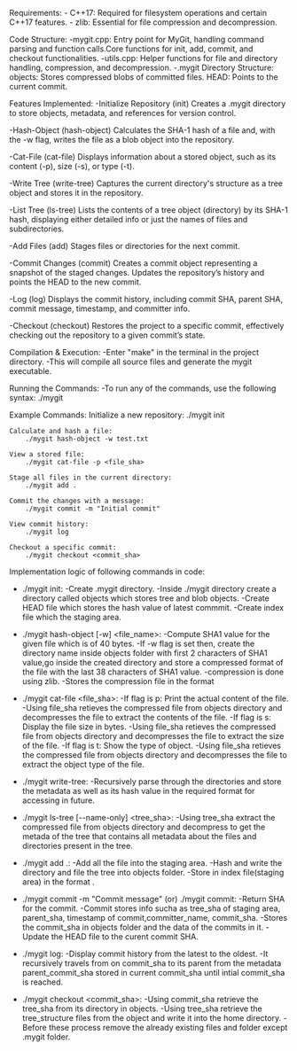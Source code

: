 Requirements:
    - C++17: Required for filesystem operations and certain C++17 features.
    - zlib: Essential for file compression and decompression.

Code Structure:
    -mygit.cpp: Entry point for MyGit, handling command parsing and function calls.Core functions for init, add, commit, and checkout functionalities.
    -utils.cpp: Helper functions for file and directory handling, compression, and decompression.
    -.mygit Directory Structure:
        objects: Stores compressed blobs of committed files.
        HEAD: Points to the current commit.
        
        
Features Implemented:
-Initialize Repository (init)
Creates a .mygit directory to store objects, metadata, and references for version control.

-Hash-Object (hash-object)
Calculates the SHA-1 hash of a file and, with the -w flag, writes the file as a blob object into the repository.

-Cat-File (cat-file)
Displays information about a stored object, such as its content (-p), size (-s), or type (-t).

-Write Tree (write-tree)
Captures the current directory's structure as a tree object and stores it in the repository.

-List Tree (ls-tree)
Lists the contents of a tree object (directory) by its SHA-1 hash, displaying either detailed info or just the names of files and subdirectories.

-Add Files (add)
Stages files or directories for the next commit.

-Commit Changes (commit)
Creates a commit object representing a snapshot of the staged changes. Updates the repository’s history and points the HEAD to the new commit.

-Log (log)
Displays the commit history, including commit SHA, parent SHA, commit message, timestamp, and committer info.

-Checkout (checkout)
Restores the project to a specific commit, effectively checking out the repository to a given commit’s state.


Compilation & Execution:
-Enter "make" in the terminal in the project directory.
-This will compile all source files and generate the mygit executable.

Running the Commands:
-To run any of the commands, use the following syntax:
    ./mygit <command> <options>

Example Commands:
    Initialize a new repository:
        ./mygit init

    Calculate and hash a file:
        ./mygit hash-object -w test.txt

    View a stored file:
        ./mygit cat-file -p <file_sha>

    Stage all files in the current directory:
        ./mygit add .

    Commit the changes with a message:
        ./mygit commit -m "Initial commit"

    View commit history:
        ./mygit log

    Checkout a specific commit:
        ./mygit checkout <commit_sha>
    

Implementation logic of following commands in code:
- ./mygit init:
    -Create .mygit directory.
    -Inside ./mygit directory create a directory called objects which stores tree and blob objects.
    -Create HEAD file which stores the hash value of latest commmit.
    -Create index file which the staging area.

- ./mygit hash-object [-w] <file_name>:
    -Compute SHA1 value for the given file which is of 40 bytes.
    -If -w flag is set then, create the directory name inside objects folder with first 2 characters of SHA1 value,go inside the created directory and store a compressed format of the file with the last 38 characters of SHA1 value.
    -compression is done using zlib.
    -Stores the compression file in the format <object type> <file size> <fiel content>

-  ./mygit cat-file <flag> <file_sha>:
    -If flag is p: Print the actual content of the file.
    -Using file_sha retieves the compressed file from objects directory and decompresses the file to extract the contents of the file. 
    -If flag is s: Display the file size in bytes.
    -Using file_sha retieves the compressed file from objects directory and decompresses the file to extract the size of the file. 
    -If flag is t: Show the type of object.
    -Using file_sha retieves the compressed file from objects directory and decompresses the file to extract the object type of the file. 

- ./mygit write-tree:
    -Recursively parse through the directories and store the metadata as well as its hash value in the required format for accessing in future.


- ./mygit ls-tree [--name-only] <tree_sha>:
    -Using tree_sha extract the compressed file from objects directory and decompress to get the metada of the tree that contains all metadata about the files and directories present in the tree.

- ./mygit add .:
    -Add all the file into the staging area.
    -Hash and write the directory and file the tree into objects folder.
    -Store in index file(staging area) in the format <mode> <path> <sha>.

- ./mygit commit -m "Commit message" (or) ./mygit commit:
    -Return SHA for the commit.
    -Commit stores info sucha as tree_sha of staging area, parent_sha, timestamp of commit,committer_name, commit_sha.
    -Stores the commit_sha in objects folder and the data of the commits in it.
    -Update the HEAD file to the curent commit SHA. 

- ./mygit log:
    -Display commit history from the latest to the oldest.
    -It recursively travels from on commit_sha to its parent from the metadata parent_commit_sha stored in current commit_sha until intial commit_sha is reached.

- ./mygit checkout <commit_sha>:
    -Using commit_sha retrieve the tree_sha from its directory in objects.
    -Using tree_sha retrieve the tree_structure files from the object and write it into the home directory.
    -Before these process remove the already existing files and folder except .mygit folder.












